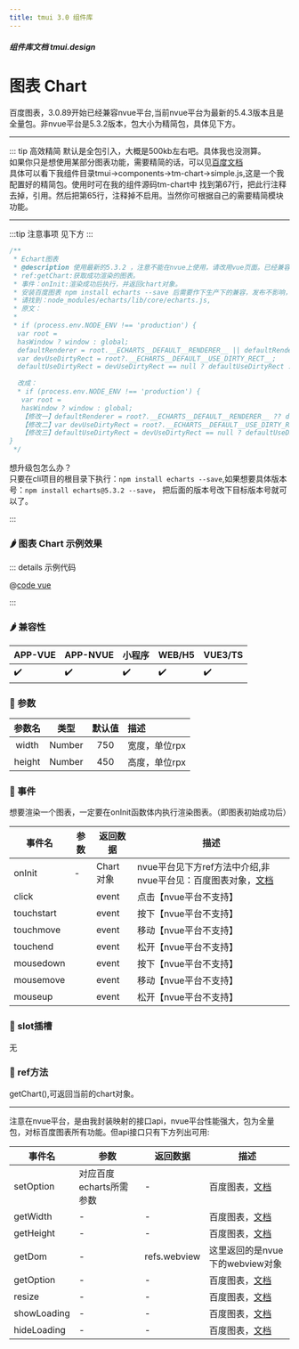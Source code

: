 ```yaml
---
title: tmui 3.0 组件库
---
```


<dirtoc></dirtoc>

##### 组件库文档 tmui.design

# 图表 Chart <Badge type="danger" text="NVUE页面不支持，请使用VUE页面" vertical="middle" />
百度图表，3.0.89开始已经兼容nvue平台,当前nvue平台为最新的5.4.3版本且是全量包。非nvue平台是5.3.2版本，包大小为精简包，具体见下方。

---

::: tip 高效精简
默认是全包引入，大概是500kb左右吧。具体我也没测算。<br>
如果你只是想使用某部分图表功能，需要精简的话，可以见[百度文档](https://echarts.apache.org/handbook/zh/basics/import#%E6%8C%89%E9%9C%80%E5%BC%95%E5%85%A5-echarts-%E5%9B%BE%E8%A1%A8%E5%92%8C%E7%BB%84%E4%BB%B6)<br>
具体可以看下我组件目录tmui->components->tm-chart->simple.js,这是一个我配置好的精简包。使用时可在我的组件源码tm-chart中
找到第67行，把此行注释去掉，引用。然后把第65行，注释掉不启用。当然你可根据自己的需要精简模块功能。

----

:::tip 注意事项
见下方
:::

```ts
/**
 * Echart图表
 * @description 使用最新的5.3.2 ，注意不能在nvue上使用，请改用vue页面。已经兼容了pc端
 * ref:getChart:获取成功渲染的图表。
 * 事件：onInit:渲染成功后执行，并返回chart对象。
 * 安装百度图表 npm install echarts --save 后需要作下生产下的兼容，发布不影响，但开发时会报错，很烦。
 * 请找到：node_modules/echarts/lib/core/echarts.js,
 * 原文：
 * 
 * if (process.env.NODE_ENV !== 'production') {
  var root =
  hasWindow ? window : global;
  defaultRenderer = root.__ECHARTS__DEFAULT__RENDERER__ || defaultRenderer;
  var devUseDirtyRect = root?.__ECHARTS__DEFAULT__USE_DIRTY_RECT__;
  defaultUseDirtyRect = devUseDirtyRect == null ? defaultUseDirtyRect : devUseDirtyRect;
  
  改成：
  * if (process.env.NODE_ENV !== 'production') {
   var root =
   hasWindow ? window : global;
   【修改一】defaultRenderer = root?.__ECHARTS__DEFAULT__RENDERER__ ?? defaultRenderer;
   【修改二】var devUseDirtyRect = root?.__ECHARTS__DEFAULT__USE_DIRTY_RECT__??null;
   【修改三】defaultUseDirtyRect = devUseDirtyRect == null ? defaultUseDirtyRect : devUseDirtyRect;
}
 */

```


想升级包怎么办？<br>
只要在cli项目的根目录下执行：```npm install echarts --save```,如果想要具体版本号：```npm install echarts@5.3.2 --save```，
把后面的版本号改下目标版本号就可以了。

:::

### :hot_pepper: 图表 Chart 示例效果

<webview url="https://tmui.design/h5/#/pages/chart/index"></webview>

::: details 示例代码

@[code vue](pages/chart/chart.vue)

:::


### :hot_pepper: 兼容性

| APP-VUE | APP-NVUE | 小程序 | WEB/H5 | VUE3/TS |
| --- | --- | --- | --- | --- |
| :heavy_check_mark: | :heavy_check_mark: | :heavy_check_mark: | :heavy_check_mark: | :heavy_check_mark: |

### :seedling: 参数

| 参数名 | 类型 | 默认值 | 描述 |
| :--: | :--: | :--: | :-- |
| width | Number | 750 | 宽度，单位rpx |
| height | Number | 450 | 高度，单位rpx |


### :rose: 事件
想要渲染一个图表，一定要在onInit函数体内执行渲染图表。（即图表初始成功后）

| 事件名 | 参数 | 返回数据 | 描述 |
| --- | --- | --- | --- |
| onInit | - | Chart对象 | nvue平台见下方ref方法中介绍,非nvue平台见：百度图表对象，[文档](https://echarts.apache.org/zh/index.html) |
| click |  | event | 点击【nvue平台不支持】 |
| touchstart |  | event | 按下【nvue平台不支持】 |
| touchmove |  | event | 移动【nvue平台不支持】 |
| touchend |  | event | 松开【nvue平台不支持】 |
| mousedown |  | event | 按下【nvue平台不支持】 |
| mousemove |  | event | 移动【nvue平台不支持】 |
| mouseup |  | event | 松开【nvue平台不支持】 |

### :corn: slot插槽
无

### :green_salad: ref方法

getChart(),可返回当前的chart对象。

---

注意在nvue平台，是由我封装映射的接口api，nvue平台性能强大，包为全量包，对标百度图表所有功能。但api接口只有下方列出可用:

| 事件名 | 参数 | 返回数据 | 描述 |
| --- | --- | --- | --- |
| setOption | 对应百度echarts所需参数 | - | 百度图表，[文档](https://echarts.apache.org/zh/api.html#echartsInstance.setOption) |
| getWidth | - | - | 百度图表，[文档](https://echarts.apache.org/zh/api.html#echartsInstance.getWidth) |
| getHeight | - | - | 百度图表，[文档](https://echarts.apache.org/zh/api.html#echartsInstance.getHeight) |
| getDom | - | refs.webview | 这里返回的是nvue下的webview对象 |
| getOption | - | - | 百度图表，[文档](https://echarts.apache.org/zh/api.html#echartsInstance.getOption) |
| resize | - | - | 百度图表，[文档](https://echarts.apache.org/zh/api.html#echartsInstance.resize) |
| showLoading | - | - | 百度图表，[文档](https://echarts.apache.org/zh/api.html#echartsInstance.showLoading) |
| hideLoading | - | - | 百度图表，[文档](https://echarts.apache.org/zh/api.html#echartsInstance.hideLoading) |

